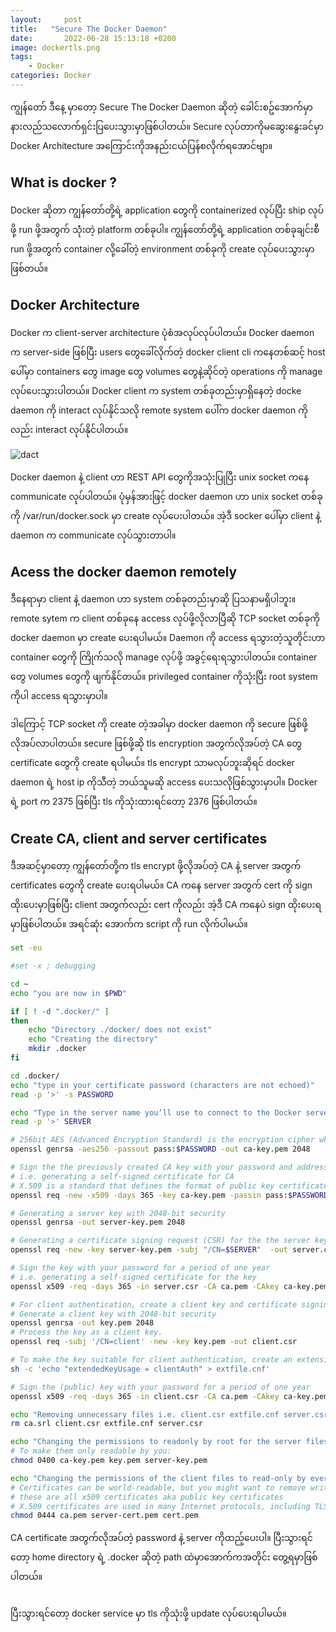 ```yaml
---
layout:     post
title:   "Secure The Docker Daemon"
date:       2022-06-28 15:13:18 +0200
image: dockertls.png
tags:
    - Docker
categories: Docker
---
```


ကျွန်တော် ဒီနေ့ မှာတော့ Secure The Docker Daemon ဆိုတဲ့ ခေါင်းစဥ်အောက်မှာနားလည်သလောက်ရှင်းပြပေးသွားမှာဖြစ်ပါတယ်။ Secure လုပ်တာကိုမဆွေးနွေးခင်မှာ Docker Architecture အကြောင်းကိုအနည်းငယ်ပြန်စလိုက်ရအောင်ဗျာ။

<h2> What is docker ? </h2>

Docker ဆိုတာ ကျွန်တော်တို့ရဲ့ application တွေကို containerized လုပ်ပြီး ship လုပ်ဖို့ run ဖို့အတွက် သုံံးတဲ့ platform တစ်ခုပါ။ ကျွန်တော်တို့ရဲ့ application တစ်ခုချင်းစီ run ဖို့အတွက် container လို့ခေါ်တဲ့ environment တစ်ခုကို create လုပ်ပေးသွားမှာဖြစ်တယ်။ 

<h2> Docker Architecture </h2>

Docker က client-server architecture ပုံစံအလုပ်လုပ်ပါတယ်။ Docker daemon က server-side ဖြစ်ပြီး users တွေခေါ်လိုက်တဲ့ docker client cli ကနေတစ်ဆင့် host ပေါ်မှာ containers တွေ image တွေ volumes တွေနဲ့ဆိုင်တဲ့ operations ကို manage လုပ်ပေးသွားပါတယ်။ Docker client က system တစ်ခုတည်းမှာရှိနေတဲ့ docke daemon ကို interact လုပ်နိုင်သလို remote system ပေါ်က docker daemon ကိုလည်း interact လုပ်နိုင်ပါတယ်။

![dact](https://raw.githubusercontent.com/thaunghtike-share/thaunghtike-share.github.io/master/images/dact.png)

Docker daemon နဲ့ client ဟာ REST API တွေကိုအသုံးပြုပြီး unix socket ကနေ communicate လုပ်ပါတယ်။ ပုံမှန်အားဖြင့် docker daemon ဟာ unix socket တစ်ခုကို /var/run/docker.sock မှာ create လုပ်ပေးပါတယ်။ အဲ့ဒီ socker ပေါ်မှာ client နဲ့ daemon က communicate လုပ်သွားတာပါ။ 

<h2> Acess the docker daemon remotely </h2>

ဒီနေရာမှာ client နဲ့ daemon ဟာ system တစ်ခုတည်းမှာဆို ပြသနာမရှိပါဘူး။ remote sytem က client တစ်ခုနေ access လုပ်ဖို့လိုလာပြီဆို TCP socket တစ်ခုကို docker daemon မှာ create ပေးရပါမယ်။ Daemon ကို access ရသွားတဲ့သူတိုင်းဟာ container တွေကို ကြိုက်သလို manage လုပ်ဖို့ အခွင့်ရေးရသွားပါတယ်။ container တွေ volumes တွေကို ဖျက်နိုင်တယ်။ privileged container ကိုသုံးပြီး root system ကိုပါ access ရသွားမှာပါ။ 

ဒါကြောင့် TCP socket ကို create တဲ့အခါမှာ docker daemon ကို secure ဖြစ်ဖို့လိုအပ်လာပါတယ်။ secure ဖြစ်ဖို့ဆို tls encryption အတွက်လိုအပ်တဲ့ CA တွေ certificate တွေကို create ရပါမယ်။ tls encrypt သာမလုပ်ဘူးဆိုရင် docker daemon ရဲ့ host ip ကိုသီတဲ့ ဘယ်သူမဆို access ပေးသလိုဖြစ်သွားမှာပါ။ Docker ရဲ့ port က 2375 ဖြစ်ပြီး tls ကိုသုံးထားရင်တော့ 2376 ဖြစ်ပါတယ်။

<h2> Create CA, client and server certificates </h2>

ဒီအဆင့်မှာတော့ ကျွန်တော်တို့က tls encrypt ဖို့လိုအပ်တဲ့ CA နဲ့ server အတွက် certificates တွေကို create ပေးရပါမယ်။ CA ကနေ server အတွက် cert ကို sign ထိုးပေးမှာဖြစ်ပြီး client အတွက်လည်း cert ကိုလည်း အဲ့ဒီ CA ကနေပဲ sign ထိုးပေးရမှာဖြစ်ပါတယ်။ အရင်ဆုံး အောက်က script ကို run လိုက်ပါမယ်။ 

```bash
set -eu

#set -x ; debugging

cd ~
echo "you are now in $PWD"

if [ ! -d ".docker/" ] 
then
    echo "Directory ./docker/ does not exist"
    echo "Creating the directory"
    mkdir .docker
fi

cd .docker/
echo "type in your certificate password (characters are not echoed)"
read -p '>' -s PASSWORD

echo "Type in the server name you’ll use to connect to the Docker server"
read -p '>' SERVER

# 256bit AES (Advanced Encryption Standard) is the encryption cipher which is used for generating certificate authority (CA) with 2048-bit security.
openssl genrsa -aes256 -passout pass:$PASSWORD -out ca-key.pem 2048 

# Sign the the previously created CA key with your password and address for a period of one year.
# i.e. generating a self-signed certificate for CA
# X.509 is a standard that defines the format of public key certificates, with fixed size 256-bit (32-byte) hash
openssl req -new -x509 -days 365 -key ca-key.pem -passin pass:$PASSWORD -sha256 -out ca.pem -subj "/C=TR/ST=./L=./O=./CN=$SERVER"

# Generating a server key with 2048-bit security
openssl genrsa -out server-key.pem 2048

# Generating a certificate signing request (CSR) for the the server key with the name of your host.
openssl req -new -key server-key.pem -subj "/CN=$SERVER"  -out server.csr

# Sign the key with your password for a period of one year
# i.e. generating a self-signed certificate for the key
openssl x509 -req -days 365 -in server.csr -CA ca.pem -CAkey ca-key.pem -passin "pass:$PASSWORD" -CAcreateserial -out server-cert.pem

# For client authentication, create a client key and certificate signing request
# Generate a client key with 2048-bit security
openssl genrsa -out key.pem 2048
# Process the key as a client key.
openssl req -subj '/CN=client' -new -key key.pem -out client.csr

# To make the key suitable for client authentication, create an extensions config file:
sh -c 'echo "extendedKeyUsage = clientAuth" > extfile.cnf'

# Sign the (public) key with your password for a period of one year
openssl x509 -req -days 365 -in client.csr -CA ca.pem -CAkey ca-key.pem -passin "pass:$PASSWORD" -CAcreateserial -out cert.pem -extfile extfile.cnf

echo "Removing unnecessary files i.e. client.csr extfile.cnf server.csr"
rm ca.srl client.csr extfile.cnf server.csr

echo "Changing the permissions to readonly by root for the server files."
# To make them only readable by you: 
chmod 0400 ca-key.pem key.pem server-key.pem

echo "Changing the permissions of the client files to read-only by everyone"
# Certificates can be world-readable, but you might want to remove write access to prevent accidental damage
# these are all x509 certificates aka public key certificates
# X.509 certificates are used in many Internet protocols, including TLS/SSL, which is the basis for HTTPS.
chmod 0444 ca.pem server-cert.pem cert.pem
```
CA certificate အတွက်လိုအပ်တဲ့ password နဲ့ server ကိုထည့်ပေးပါ။ ပြီးသွားရင်တော့ home directory ရဲ့ .docker ဆိုတဲ့ path ထဲမှာအောက်ကအတိုင်း တွေ့ရမှာဖြစ်ပါတယ်။

```bash
```
ပြီးသွားရင်တော့ docker service မှာ tls ကိုသုံးဖို့ update လုပ်ပေးရပါမယ်။

